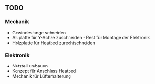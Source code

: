 ## TODO

### Mechanik

* Gewindestange schneiden
* Aluplatte für Y-Achse zuschneiden - Rest für Montage der Elektronik
* Holzplatte für Heatbed zurechtschneiden

### Elektronik

* Netzteil umbauen
* Konzept für Anschluss Heatbed
* Mechanik für Lüfterhalterung
